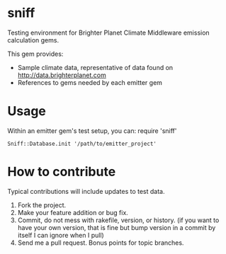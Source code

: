 # sniff
Testing environment for Brighter Planet Climate Middleware emission calculation gems.

This gem provides:
 * Sample climate data, representative of data found on http://data.brighterplanet.com
 * References to gems needed by each emitter gem  

# Usage
Within an emitter gem's test setup, you can:
    require 'sniff'
    
    Sniff::Database.init '/path/to/emitter_project'

# How to contribute
Typical contributions will include updates to test data.

1. Fork the project.
1. Make your feature addition or bug fix.
1. Commit, do not mess with rakefile, version, or history. (if you want to have your own version, that is fine but bump version in a commit by itself I can ignore when I pull)
1. Send me a pull request. Bonus points for topic branches.
